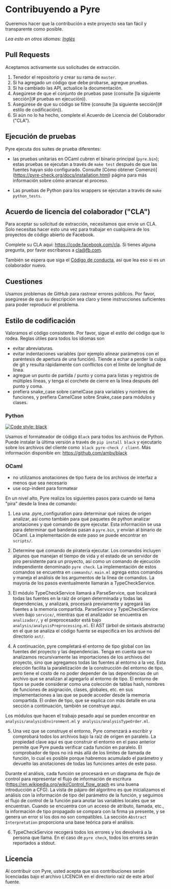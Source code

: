 # Contribuyendo a Pyre
Queremos hacer que la contribución a este proyecto sea tan fácil y transparente como
posible.

*Lea esto en otros idiomas: [Inglés](CONTRIBUTING.md)*

## Pull Requests
Aceptamos activamente sus solicitudes de extracción.

1. Tenedor el repositorio y crear su rama de `master`.
2. Si ha agregado un código que debe probarse, agregue pruebas.
3. Si ha cambiado las API, actualice la documentación.
4. Asegúrese de que el conjunto de pruebas pase (consulte [la siguiente sección](# pruebas en ejecución)).
5. Asegúrese de que su código se filtre (consulte [la siguiente sección](# estilo de codificación)).
6. Si aún no lo ha hecho, complete el Acuerdo de Licencia del Colaborador ("CLA").

## Ejecución de pruebas

Pyre ejecuta dos suites de prueba diferentes:

* las pruebas unitarias en OCaml cubren el binario principal (`pyre.bin`); estas pruebas
  se ejecutan a través de `make test` después de que las fuentes hayan sido
  configurado. Consulte [Cómo obtener
  Comenzó] (https://pyre-check.org/docs/installation.html) página para
  más información sobre cómo arrancar el proceso.

* Las pruebas de Python para los wrappers se ejecutan a través de `make python_tests`.

## Acuerdo de licencia del colaborador ("CLA")
Para aceptar su solicitud de extracción, necesitamos que envíe un CLA. Solo necesitas
hacer esto una vez para trabajar en cualquiera de los proyectos de código abierto de Facebook.

Complete su CLA aquí: <https://code.facebook.com/cla>. Si tienes alguna pregunta,
por favor escríbanos a cla@fb.com.

También se espera que siga el [Código de conducta](CODE_OF_CONDUCT.md),
así que lea eso si es un colaborador nuevo.

## Cuestiones
Usamos problemas de GitHub para rastrear errores públicos. Por favor, asegúrese de que su descripción sea
claro y tiene instrucciones suficientes para poder reproducir el problema.

## Estilo de codificación
Valoramos el código consistente. Por favor, sigue el estilo del código que lo rodea. Reglas útiles para todos los idiomas son
* evitar abreviaturas.
* evitar indentaciones variables (por ejemplo alinear parámetros con el paréntesis de apertura de una función). Tiende a echar a perder la culpa de git y resulta rápidamente con conflictos con el límite de longitud de línea.
* agregue un punto de partida / punto y coma para listas y registros de múltiples líneas, y tenga el corchete de cierre en la línea después del punto y coma.
* prefiera snake_case sobre camelCase para variables y nombres de funciones, y prefiera CamelCase sobre Snake_case para módulos y clases.

### Python
<p>
  <a href="https://github.com/ambv/black"><img alt="Code style: black" src="https://img.shields.io/badge/code%20style-black-000000.svg"></a>
</p>

Usamos el formateador de código `Black` para todos los archivos de Python.
Puede instalar la última versión a través de `pip install black` y ejecutarlo sobre los archivos del cliente como` black pyre-check / client`.
Más información disponible en: https://github.com/ambv/black

### OCaml
- no utilizamos anotaciones de tipo fuera de los archivos de interfaz a menos que sea necesario
- use ocp-indent para formatear

En un nivel alto, Pyre realiza los siguientes pasos para cuando se llama "pira" desde la línea de comando:

1. Lea una .pyre_configuration para determinar qué raíces de origen analizar, así como también para qué paquetes de python analizar anotaciones y qué comando de pyre ejecutar. Esta información se usa para determinar qué banderas pasan a `pyre.bin`, y envían al binario de OCaml. La implementación de este paso se puede encontrar en `scripts/`.

2. Determine qué comando de piratería ejecutar. Los comandos incluyen algunos que manejan el tiempo de vida y el estado de un servidor de piro persistente para un proyecto, así como un comando de ejecución independiente denominado `pyre check`. La implementación de estos comandos se encuentra en `commands/`. `main.ml` agrega estos comandos y maneja el análisis de los argumentos de la línea de comandos. La mayoría de los pasos eventualmente llamarán a TypeCheckService.

3. El módulo TypeCheckService llamará a ParseService, que localizará todas las fuentes en la raíz de origen determinada y todas las dependencias, y analizará, procesará previamente y agregará las fuentes a la memoria compartida. ParseService y TypeCheckService viven bajo `service/`, mientras que el analizador se encuentra en `analizador/`, y el preprocesador está bajo `analysis/analysisPreprocessing.ml`. El AST (árbol de sintaxis abstracta) en el que se analiza el código fuente se especifica en los archivos del directorio `ast/`.

4. A continuación, pyre completará el entorno de tipo global con las fuentes del proyecto y las dependencias. Tenga en cuenta que no analizamos recursivamente las importaciones de los archivos del proyecto, sino que agregamos todas las fuentes al entorno a la vez. Esta elección facilita la paralelización de la construcción del entorno de tipo, pero tiene el costo de no poder depender de las dependencias de un archivo que se analizan al agregarlo al entorno de tipo. El entorno de tipos se puede considerar como una colección de tablas hash, nombres de funciones de asignación, clases, globales, etc. en sus implementaciones a las que se puede acceder desde la memoria compartida. El orden de tipo, que se explica con más detalle en una sección a continuación, también se construye aquí.

Los módulos que hacen el trabajo pesado aquí se pueden encontrar en `analysis/analysisEnvironment.ml` y` analysis/analysisTypeOrder.ml`.

5. Una vez que se construye el entorno, Pyre comenzará a escribir y comprobará todos los archivos bajo la raíz de origen en paralelo. La propiedad clave aquí es que construir el entorno en el paso anterior permite que Pyre pueda verificar cada función en paralelo. El comprobador de tipos no irá más allá de los límites de llamada de función, lo cual es posible porque habremos acumulado el parámetro y devuelto las anotaciones de todas las funciones antes de este paso.

Durante el análisis, cada función se procesará en un diagrama de flujo de control para representar el flujo de información de escritura (https://en.wikipedia.org/wiki/Control_flow_graph es una buena introducción a CFG). La vista de pájaro del algoritmo es que inicializamos el análisis con la información de tipo del parámetro de la función, y seguimos el flujo de control de la función para anotar las variables locales que se encuentran. Cuando se encuentra con un acceso de atributo, llamada, etc., la información de tipo propagado se compara con la firma ya presente, y se genera un error si los dos no son compatibles. La sección `Abstract Interpretation` proporciona una base teórica para el análisis.

6. TypeCheckService recogerá todos los errores y los devolverá a la persona que llama. En el caso de `pyre check`, todos los errores serán reportados a stdout.

## Licencia
Al contribuir con Pyre, usted acepta que sus contribuciones serán licenciadas
bajo el archivo LICENCIA en el directorio raíz de este árbol fuente.